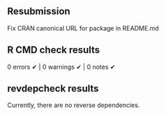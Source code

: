 ## Resubmission

Fix CRAN canonical URL for package in README.md


## R CMD check results

0 errors ✔ | 0 warnings ✔ | 0 notes ✔


## revdepcheck results

Currently, there are no reverse dependencies.